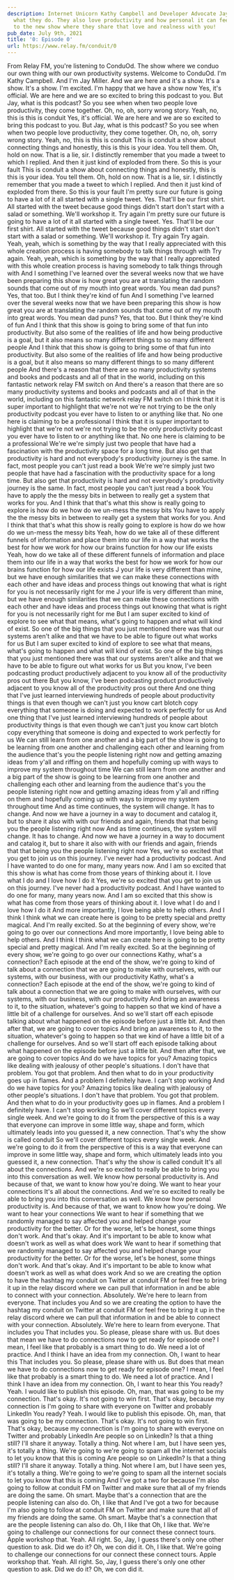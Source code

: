 ```yaml
---
description: Internet Unicorn Kathy Campbell and Developer Advocate Jay Miller love
  what they do. They also love productivity and how personal it can feel. Welcome
  to the new show where they share that love and realness with you!
pub_date: July 9th, 2021
title: '0: Episode 0'
url: https://www.relay.fm/conduit/0
---
```


From Relay FM, you're listening to ConduOd. The show where we conduo our own thing with our own productivity systems. Welcome to ConduOd. I'm Kathy Campbell. And I'm Jay Miller. And we are here and it's a show. It's a show. It's a show. I'm excited. I'm happy that we have a show now Yes, it's official. We are here and we are so excited to bring this podcast to you. But Jay, what is this podcast? So you see when when two people love productivity, they come together. Oh, no, oh, sorry wrong story. Yeah, no, this is this is conduit
Yes, it's official. We are here and we are so excited to bring this podcast to you. But Jay, what is this podcast? So you see when when two people love productivity, they come together. Oh, no, oh, sorry wrong story. Yeah, no, this is this is conduit This is conduit a show about connecting things and honestly, this is this is your idea. You tell them. Oh, hold on now. That is a lie, sir. I distinctly remember that you made a tweet to which I replied. And then it just kind of exploded from there. So this is your fault
This is conduit a show about connecting things and honestly, this is this is your idea. You tell them. Oh, hold on now. That is a lie, sir. I distinctly remember that you made a tweet to which I replied. And then it just kind of exploded from there. So this is your fault I'm pretty sure our future is going to have a lot of it all started with a single tweet. Yes. That'll be our first shirt. All started with the tweet because good things didn't start don't start with a salad or something. We'll workshop it. Try again
I'm pretty sure our future is going to have a lot of it all started with a single tweet. Yes. That'll be our first shirt. All started with the tweet because good things didn't start don't start with a salad or something. We'll workshop it. Try again Try again. Yeah, yeah, which is something by the way that I really appreciated with this whole creation process is having somebody to talk things through with
Try again. Yeah, yeah, which is something by the way that I really appreciated with this whole creation process is having somebody to talk things through with And I something I've learned over the several weeks now that we have been preparing this show is how great you are at translating the random sounds that come out of my mouth into great words. You mean dad puns? Yes, that too. But I think they're kind of fun
And I something I've learned over the several weeks now that we have been preparing this show is how great you are at translating the random sounds that come out of my mouth into great words. You mean dad puns? Yes, that too. But I think they're kind of fun And I think that this show is going to bring some of that fun into productivity. But also some of the realities of life and how being productive is a goal, but it also means so many different things to so many different people
And I think that this show is going to bring some of that fun into productivity. But also some of the realities of life and how being productive is a goal, but it also means so many different things to so many different people And there's a reason that there are so many productivity systems and books and podcasts and all of that in the world, including on this fantastic network relay FM switch on
And there's a reason that there are so many productivity systems and books and podcasts and all of that in the world, including on this fantastic network relay FM switch on I think that it is super important to highlight that we're not we're not trying to be the only productivity podcast you ever have to listen to or anything like that. No one here is claiming to be a professional
I think that it is super important to highlight that we're not we're not trying to be the only productivity podcast you ever have to listen to or anything like that. No one here is claiming to be a professional We're we're simply just two people that have had a fascination with the productivity space for a long time. But also get that productivity is hard and not everybody's productivity journey is the same. In fact, most people you can't just read a book
We're we're simply just two people that have had a fascination with the productivity space for a long time. But also get that productivity is hard and not everybody's productivity journey is the same. In fact, most people you can't just read a book You have to apply the the messy bits in between to really get a system that works for you. And I think that that's what this show is really going to explore is how do we how do we un-mess the messy bits
You have to apply the the messy bits in between to really get a system that works for you. And I think that that's what this show is really going to explore is how do we how do we un-mess the messy bits Yeah, how do we take all of these different funnels of information and place them into our life in a way that works the best for how we work for how our brains function for how our life exists
Yeah, how do we take all of these different funnels of information and place them into our life in a way that works the best for how we work for how our brains function for how our life exists J your life is very different than mine, but we have enough similarities that we can make these connections with each other and have ideas and process things out knowing that what is right for you is not necessarily right for me
J your life is very different than mine, but we have enough similarities that we can make these connections with each other and have ideas and process things out knowing that what is right for you is not necessarily right for me But I am super excited to kind of explore to see what that means, what's going to happen and what will kind of exist. So one of the big things that you just mentioned there was that our systems aren't alike and that we have to be able to figure out what works for us
But I am super excited to kind of explore to see what that means, what's going to happen and what will kind of exist. So one of the big things that you just mentioned there was that our systems aren't alike and that we have to be able to figure out what works for us But you know, I've been podcasting product productively adjacent to you know all of the productivity pros out there
But you know, I've been podcasting product productively adjacent to you know all of the productivity pros out there And one thing that I've just learned interviewing hundreds of people about productivity things is that even though we can't just you know cart blotch copy everything that someone is doing and expected to work perfectly for us
And one thing that I've just learned interviewing hundreds of people about productivity things is that even though we can't just you know cart blotch copy everything that someone is doing and expected to work perfectly for us We can still learn from one another and a big part of the show is going to be learning from one another and challenging each other and learning from the audience that's you the people listening right now and getting amazing ideas from y'all and riffing on them and hopefully coming up with ways to improve my system throughout time
We can still learn from one another and a big part of the show is going to be learning from one another and challenging each other and learning from the audience that's you the people listening right now and getting amazing ideas from y'all and riffing on them and hopefully coming up with ways to improve my system throughout time And as time continues, the system will change. It has to change. And now we have a journey in a way to document and catalog it, but to share it also with with our friends and again, friends that that being you the people listening right now
And as time continues, the system will change. It has to change. And now we have a journey in a way to document and catalog it, but to share it also with with our friends and again, friends that that being you the people listening right now Yes, we're so excited that you get to join us on this journey. I've never had a productivity podcast. And I have wanted to do one for many, many years now. And I am so excited that this show is what has come from those years of thinking about it. I love what I do and I love how I do it
Yes, we're so excited that you get to join us on this journey. I've never had a productivity podcast. And I have wanted to do one for many, many years now. And I am so excited that this show is what has come from those years of thinking about it. I love what I do and I love how I do it And more importantly, I love being able to help others. And I think I think what we can create here is going to be pretty special and pretty magical. And I'm really excited. So at the beginning of every show, we're going to go over our connections
And more importantly, I love being able to help others. And I think I think what we can create here is going to be pretty special and pretty magical. And I'm really excited. So at the beginning of every show, we're going to go over our connections Kathy, what's a connection? Each episode at the end of the show, we're going to kind of talk about a connection that we are going to make with ourselves, with our systems, with our business, with our productivity
Kathy, what's a connection? Each episode at the end of the show, we're going to kind of talk about a connection that we are going to make with ourselves, with our systems, with our business, with our productivity And bring an awareness to it, to the situation, whatever's going to happen so that we kind of have a little bit of a challenge for ourselves. And so we'll start off each episode talking about what happened on the episode before just a little bit. And then after that, we are going to cover topics
And bring an awareness to it, to the situation, whatever's going to happen so that we kind of have a little bit of a challenge for ourselves. And so we'll start off each episode talking about what happened on the episode before just a little bit. And then after that, we are going to cover topics And do we have topics for you? Amazing topics like dealing with jealousy of other people's situations. I don't have that problem. You got that problem. And then what to do in your productivity goes up in flames. And a problem I definitely have. I can't stop working
And do we have topics for you? Amazing topics like dealing with jealousy of other people's situations. I don't have that problem. You got that problem. And then what to do in your productivity goes up in flames. And a problem I definitely have. I can't stop working So we'll cover different topics every single week. And we're going to do it from the perspective of this is a way that everyone can improve in some little way, shape and form, which ultimately leads into you guessed it, a new connection. That's why the show is called conduit
So we'll cover different topics every single week. And we're going to do it from the perspective of this is a way that everyone can improve in some little way, shape and form, which ultimately leads into you guessed it, a new connection. That's why the show is called conduit It's all about the connections. And we're so excited to really be able to bring you into this conversation as well. We know how personal productivity is. And because of that, we want to know how you're doing. We want to hear your connections
It's all about the connections. And we're so excited to really be able to bring you into this conversation as well. We know how personal productivity is. And because of that, we want to know how you're doing. We want to hear your connections We want to hear if something that we randomly managed to say affected you and helped change your productivity for the better. Or for the worse, let's be honest, some things don't work. And that's okay. And it's important to be able to know what doesn't work as well as what does work
We want to hear if something that we randomly managed to say affected you and helped change your productivity for the better. Or for the worse, let's be honest, some things don't work. And that's okay. And it's important to be able to know what doesn't work as well as what does work And so we are creating the option to have the hashtag my conduit on Twitter at conduit FM or feel free to bring it up in the relay discord where we can pull that information in and be able to connect with your connection. Absolutely. We're here to learn from everyone. That includes you
And so we are creating the option to have the hashtag my conduit on Twitter at conduit FM or feel free to bring it up in the relay discord where we can pull that information in and be able to connect with your connection. Absolutely. We're here to learn from everyone. That includes you That includes you. So please, please share with us. But does that mean we have to do connections now to get ready for episode one? I mean, I feel like that probably is a smart thing to do. We need a lot of practice. And I think I have an idea from my connection. Oh, I want to hear this
That includes you. So please, please share with us. But does that mean we have to do connections now to get ready for episode one? I mean, I feel like that probably is a smart thing to do. We need a lot of practice. And I think I have an idea from my connection. Oh, I want to hear this You ready? Yeah. I would like to publish this episode. Oh, man, that was going to be my connection. That's okay. It's not going to win first. That's okay, because my connection is I'm going to share with everyone on Twitter and probably LinkedIn
You ready? Yeah. I would like to publish this episode. Oh, man, that was going to be my connection. That's okay. It's not going to win first. That's okay, because my connection is I'm going to share with everyone on Twitter and probably LinkedIn Are people so on LinkedIn? Is that a thing still? I'll share it anyway. Totally a thing. Not where I am, but I have seen yes, it's totally a thing. We're going to we're going to spam all the internet socials to let you know that this is coming
Are people so on LinkedIn? Is that a thing still? I'll share it anyway. Totally a thing. Not where I am, but I have seen yes, it's totally a thing. We're going to we're going to spam all the internet socials to let you know that this is coming And I've got a two for because I'm also going to follow at conduit FM on Twitter and make sure that all of my friends are doing the same. Oh smart. Maybe that's a connection that are the people listening can also do. Oh, I like that
And I've got a two for because I'm also going to follow at conduit FM on Twitter and make sure that all of my friends are doing the same. Oh smart. Maybe that's a connection that are the people listening can also do. Oh, I like that Oh, I like that. We're going to challenge our connections for our connect these connect tours. Apple workshop that. Yeah. All right. So, Jay, I guess there's only one other question to ask. Did we do it? Oh, we con did it.
Oh, I like that. We're going to challenge our connections for our connect these connect tours. Apple workshop that. Yeah. All right. So, Jay, I guess there's only one other question to ask. Did we do it? Oh, we con did it.